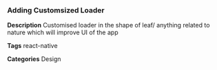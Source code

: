 ### Adding Customsized Loader

**Description**
Customised loader in the shape of leaf/ anything related to nature which will improve UI of the app

**Tags** react-native

**Categories** Design